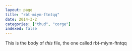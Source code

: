 ```yaml
---
layout: page
title: "rbt-miym-ftntqq"
date: 2014-3-2
categories: ["thud", "corge"]
indexed: false
---
```

This is the body of _this_ file, the one called rbt-miym-ftntqq

